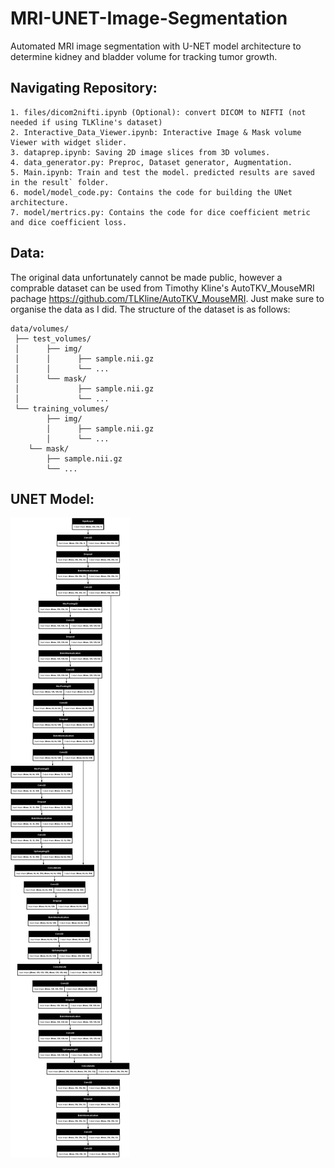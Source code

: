 # MRI-UNET-Image-Segmentation
 Automated MRI image segmentation with U-NET model architecture to determine kidney and bladder volume for tracking tumor growth.

## Navigating Repository:
	1. files/dicom2nifti.ipynb (Optional): convert DICOM to NIFTI (not needed if using TLKline's dataset)
	2. Interactive_Data_Viewer.ipynb: Interactive Image & Mask volume Viewer with widget slider.
	3. dataprep.ipynb: Saving 2D image slices from 3D volumes.
	4. data_generator.py: Preproc, Dataset generator, Augmentation.
	5. Main.ipynb: Train and test the model. predicted results are saved in the result` folder.
	6. model/model_code.py: Contains the code for building the UNet architecture.
	7. model/mertrics.py: Contains the code for dice coefficient metric and dice coefficient loss.

## Data: 
The original data unfortunately cannot be made public, however a comprable dataset can be used from Timothy Kline's AutoTKV_MouseMRI pachage https://github.com/TLKline/AutoTKV_MouseMRI. Just make sure to organise the data as I did.
The structure of the dataset is as follows:
```
data/volumes/
 ├── test_volumes/
 │      ├── img/
 │      │      ├── sample.nii.gz
 │      │      └── ...
 │      └── mask/
 │             ├── sample.nii.gz
 │             └── ...
 └── training_volumes/
    	├── img/
    	│      ├── sample.nii.gz
    	│      └── ...
	└── mask/
		├── sample.nii.gz
		└── ...
```
## UNET Model:
![My Model Structure](https://github.com/Hassan9001/MRI-UNET-Image-Segmentation/blob/main/files/my_model_structure.png)

